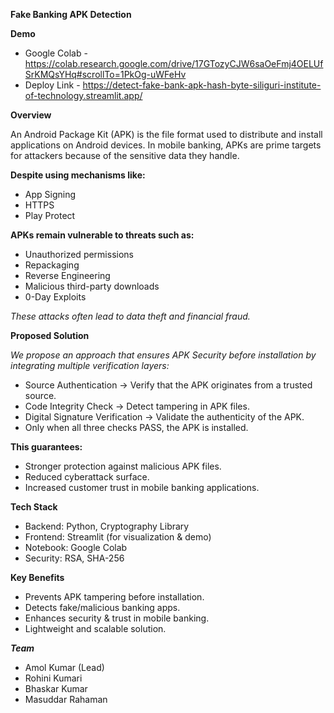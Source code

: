  **Fake Banking APK Detection**

 **Demo**

- Google Colab - https://colab.research.google.com/drive/17GTozyCJW6saOeFmj4OELUfSrKMQsYHq#scrollTo=1PkOg-uWFeHv 
- Deploy Link - https://detect-fake-bank-apk-hash-byte-siliguri-institute-of-technology.streamlit.app/

**Overview**

An Android Package Kit (APK) is the file format used to distribute and install applications on Android devices.
In mobile banking, APKs are prime targets for attackers because of the sensitive data they handle.

**Despite using mechanisms like:**
- App Signing
- HTTPS
- Play Protect

**APKs remain vulnerable to threats such as:**

- Unauthorized permissions
- Repackaging
- Reverse Engineering
- Malicious third-party downloads
- 0-Day Exploits
  
_These attacks often lead to data theft and financial fraud._

**Proposed Solution**

_We propose an approach that ensures APK Security before installation by integrating multiple verification layers:_
- Source Authentication → Verify that the APK originates from a trusted source.
- Code Integrity Check → Detect tampering in APK files.
- Digital Signature Verification → Validate the authenticity of the APK.
- Only when all three checks PASS, the APK is installed.

**This guarantees:**

- Stronger protection against malicious APK files.
- Reduced cyberattack surface.
- Increased customer trust in mobile banking applications.

**Tech Stack**

- Backend: Python, Cryptography Library
- Frontend: Streamlit (for visualization & demo)
- Notebook: Google Colab
- Security: RSA, SHA-256

**Key Benefits**

- Prevents APK tampering before installation.
- Detects fake/malicious banking apps.
- Enhances security & trust in mobile banking.
- Lightweight and scalable solution.

_**Team**_

- Amol Kumar (Lead)
- Rohini Kumari
- Bhaskar Kumar
- Masuddar Rahaman

